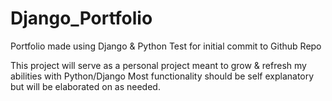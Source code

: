 # Django_Portfolio
Portfolio made using Django &amp; Python
Test for initial commit to Github Repo

This project will serve as a personal project meant to grow & refresh my abilities with Python/Django
Most functionality should be self explanatory but will be elaborated on as needed. 